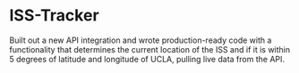 # ISS-Tracker
Built out a new API integration and wrote production-ready code with a functionality that determines the current location of the ISS and if it is within 5 degrees of latitude and longitude of UCLA, pulling live data from the API.
